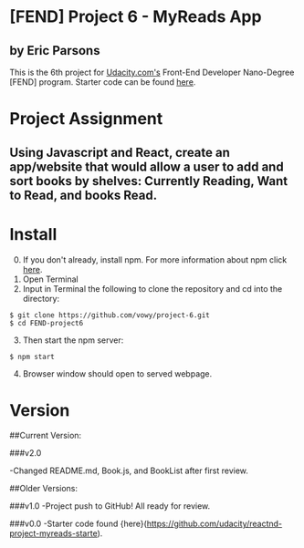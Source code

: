 # [FEND] Project 6 - MyReads App

by Eric Parsons
---
This is the 6th project for [Udacity.com's](https://udacity.com/) Front-End Developer Nano-Degree [FEND] program. Starter code can be found [here](https://github.com/udacity/reactnd-project-myreads-starter).

# Project Assignment

## Using Javascript and React, create an app/website that would allow a user to add and sort books by shelves: Currently Reading, Want to Read, and books Read.

# Install

0. If you don't already, install npm. For more information about npm click [here](https://www.npmjs.com/get-npm).
1. Open Terminal
2. Input in Terminal the following to clone the repository and cd into the directory:
```
$ git clone https://github.com/vowy/project-6.git
$ cd FEND-project6
```
3.  Then start the npm server:
```
$ npm start
```
4. Browser window should open to served webpage.

# Version

##Current Version:

###v2.0

-Changed README.md, Book.js, and BookList after first review.

##Older Versions:

###v1.0
-Project push to GitHub! All ready for review.

###v0.0
-Starter code found {here}(https://github.com/udacity/reactnd-project-myreads-starte).
